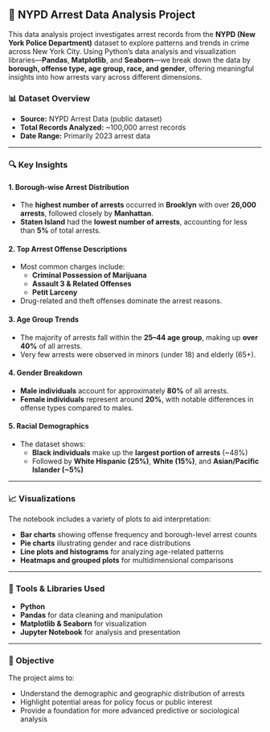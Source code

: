 ## 🗽 NYPD Arrest Data Analysis Project

This data analysis project investigates arrest records from the **NYPD (New York Police Department)** dataset to explore patterns and trends in crime across New York City. Using Python’s data analysis and visualization libraries—**Pandas**, **Matplotlib**, and **Seaborn**—we break down the data by **borough, offense type, age group, race, and gender**, offering meaningful insights into how arrests vary across different dimensions.

### 📊 Dataset Overview

- **Source:** NYPD Arrest Data (public dataset)
- **Total Records Analyzed:** ~100,000 arrest records
- **Date Range:** Primarily 2023 arrest data

---

### 🔍 Key Insights

#### 1. **Borough-wise Arrest Distribution**
- The **highest number of arrests** occurred in **Brooklyn** with over **26,000 arrests**, followed closely by **Manhattan**.
- **Staten Island** had the **lowest number of arrests**, accounting for less than **5%** of total arrests.

#### 2. **Top Arrest Offense Descriptions**
- Most common charges include:
  - **Criminal Possession of Marijuana**
  - **Assault 3 & Related Offenses**
  - **Petit Larceny**
- Drug-related and theft offenses dominate the arrest reasons.

#### 3. **Age Group Trends**
- The majority of arrests fall within the **25–44 age group**, making up **over 40%** of all arrests.
- Very few arrests were observed in minors (under 18) and elderly (65+).

#### 4. **Gender Breakdown**
- **Male individuals** account for approximately **80%** of all arrests.
- **Female individuals** represent around **20%**, with notable differences in offense types compared to males.

#### 5. **Racial Demographics**
- The dataset shows:
  - **Black individuals** make up the **largest portion of arrests** (~48%)
  - Followed by **White Hispanic (25%)**, **White (15%)**, and **Asian/Pacific Islander (~5%)**

---

### 📈 Visualizations

The notebook includes a variety of plots to aid interpretation:

- **Bar charts** showing offense frequency and borough-level arrest counts
- **Pie charts** illustrating gender and race distributions
- **Line plots and histograms** for analyzing age-related patterns
- **Heatmaps and grouped plots** for multidimensional comparisons

---

### 🧰 Tools & Libraries Used

- **Python**
- **Pandas** for data cleaning and manipulation
- **Matplotlib & Seaborn** for visualization
- **Jupyter Notebook** for analysis and presentation

---

### 🎯 Objective

The project aims to:
- Understand the demographic and geographic distribution of arrests
- Highlight potential areas for policy focus or public interest
- Provide a foundation for more advanced predictive or sociological analysis
